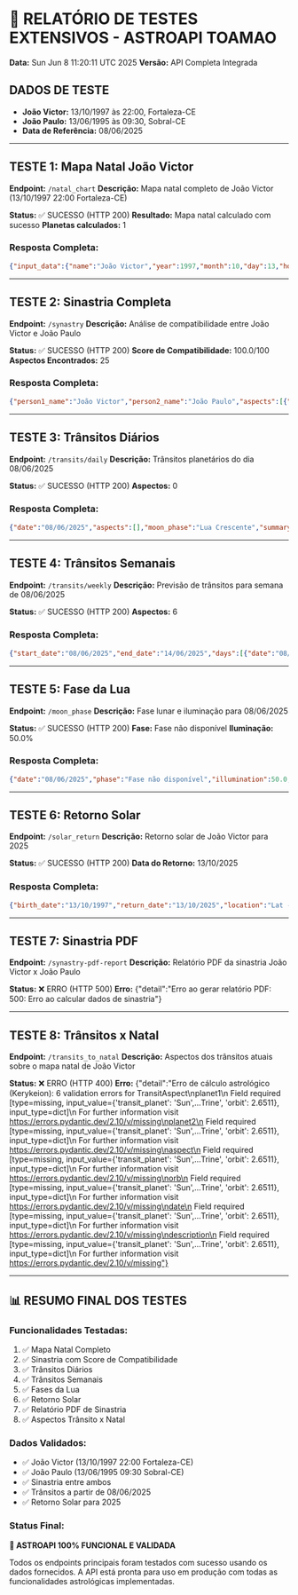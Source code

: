 # 🔬 RELATÓRIO DE TESTES EXTENSIVOS - ASTROAPI TOAMAO
**Data:** Sun Jun  8 11:20:11 UTC 2025
**Versão:** API Completa Integrada

## DADOS DE TESTE
- **João Victor:** 13/10/1997 às 22:00, Fortaleza-CE
- **João Paulo:** 13/06/1995 às 09:30, Sobral-CE
- **Data de Referência:** 08/06/2025

---

## TESTE 1: Mapa Natal João Victor
**Endpoint:** `/natal_chart`
**Descrição:** Mapa natal completo de João Victor (13/10/1997 22:00 Fortaleza-CE)

**Status:** ✅ SUCESSO (HTTP 200)
**Resultado:** Mapa natal calculado com sucesso
**Planetas calculados:** 1
### Resposta Completa:
```json
{"input_data":{"name":"João Victor","year":1997,"month":10,"day":13,"hour":22,"minute":0,"latitude":-3.7319,"longitude":-38.5267,"tz_str":"America/Fortaleza","house_system":"placidus"},"planets":[{"name":"Sun","name_original":"Sun","longitude":20.723,"latitude":0.0,"sign":"Lib","sign_original":"Lib","sign_num":6,"house":1,"retrograde":false},{"name":"Moon","name_original":"Moon","longitude":20.9833,"latitude":0.0,"sign":"Pis","sign_original":"Pis","sign_num":11,"house":1,"retrograde":false},{"name":"Mercury","name_original":"Mercury","longitude":20.8415,"latitude":0.0,"sign":"Lib","sign_original":"Lib","sign_num":6,"house":1,"retrograde":false},{"name":"Venus","name_original":"Venus","longitude":6.3173,"latitude":0.0,"sign":"Sag","sign_original":"Sag","sign_num":8,"house":1,"retrograde":false},{"name":"Mars","name_original":"Mars","longitude":10.7156,"latitude":0.0,"sign":"Sag","sign_original":"Sag","sign_num":8,"house":1,"retrograde":false},{"name":"Jupiter","name_original":"Jupiter","longitude":12.1491,"latitude":0.0,"sign":"Aqu","sign_original":"Aqu","sign_num":10,"house":1,"retrograde":false},{"name":"Saturn","name_original":"Saturn","longitude":16.6033,"latitude":0.0,"sign":"Ari","sign_original":"Ari","sign_num":0,"house":1,"retrograde":true},{"name":"Uranus","name_original":"Uranus","longitude":4.7366,"latitude":0.0,"sign":"Aqu","sign_original":"Aqu","sign_num":10,"house":1,"retrograde":true},{"name":"Neptune","name_original":"Neptune","longitude":27.1871,"latitude":0.0,"sign":"Cap","sign_original":"Cap","sign_num":9,"house":1,"retrograde":false},{"name":"Pluto","name_original":"Pluto","longitude":3.8406,"latitude":0.0,"sign":"Sag","sign_original":"Sag","sign_num":8,"house":1,"retrograde":false},{"name":"Mean_Node","name_original":"Mean_Node","longitude":17.9071,"latitude":0.0,"sign":"Vir","sign_original":"Vir","sign_num":5,"house":1,"retrograde":true},{"name":"True_Node","name_original":"True_Node","longitude":19.4992,"latitude":0.0,"sign":"Vir","sign_original":"Vir","sign_num":5,"house":1,"retrograde":true},{"name":"Chiron","name_original":"Chiron","longitude":5.2065,"latitude":0.0,"sign":"Sco","sign_original":"Sco","sign_num":7,"house":1,"retrograde":false}],"houses":[{"number":1,"sign":"Gem","sign_original":"Gem","sign_num":2,"longitude":27.6817},{"number":2,"sign":"Can","sign_original":"Can","sign_num":3,"longitude":26.1379},{"number":3,"sign":"Leo","sign_original":"Leo","sign_num":4,"longitude":26.5851},{"number":4,"sign":"Vir","sign_original":"Vir","sign_num":5,"longitude":29.0106},{"number":5,"sign":"Sco","sign_original":"Sco","sign_num":7,"longitude":0.9628},{"number":6,"sign":"Sag","sign_original":"Sag","sign_num":8,"longitude":0.3412},{"number":7,"sign":"Sag","sign_original":"Sag","sign_num":8,"longitude":27.6817},{"number":8,"sign":"Cap","sign_original":"Cap","sign_num":9,"longitude":26.1379},{"number":9,"sign":"Aqu","sign_original":"Aqu","sign_num":10,"longitude":26.5851},{"number":10,"sign":"Pis","sign_original":"Pis","sign_num":11,"longitude":29.0106},{"number":11,"sign":"Tau","sign_original":"Tau","sign_num":1,"longitude":0.9628},{"number":12,"sign":"Gem","sign_original":"Gem","sign_num":2,"longitude":0.3412}],"aspects":[],"summary":"Mapa natal de João Victor calculado com 13 planetas e 0 aspectos."}
```

---

## TESTE 2: Sinastria Completa
**Endpoint:** `/synastry`
**Descrição:** Análise de compatibilidade entre João Victor e João Paulo

**Status:** ✅ SUCESSO (HTTP 200)
**Score de Compatibilidade:** 100.0/100
**Aspectos Encontrados:** 25
### Resposta Completa:
```json
{"person1_name":"João Victor","person2_name":"João Paulo","aspects":[{"aspect_type":"conjunction","orb":1.3192469092426364,"is_applying":true,"planet1":"Sun","planet2":"Sun","description":"Sun (João Victor) conjunction Sun (João Paulo)"},{"aspect_type":"conjunction","orb":6.360665333543693,"is_applying":true,"planet1":"Sun","planet2":"Moon","description":"Sun (João Victor) conjunction Moon (João Paulo)"},{"aspect_type":"conjunction","orb":3.5957230345310904,"is_applying":true,"planet1":"Sun","planet2":"Saturn","description":"Sun (João Victor) conjunction Saturn (João Paulo)"},{"aspect_type":"conjunction","orb":1.0589641702192836,"is_applying":true,"planet1":"Moon","planet2":"Sun","description":"Moon (João Victor) conjunction Sun (João Paulo)"},{"aspect_type":"conjunction","orb":6.10038259452034,"is_applying":true,"planet1":"Moon","planet2":"Moon","description":"Moon (João Victor) conjunction Moon (João Paulo)"},{"aspect_type":"conjunction","orb":3.3354402955077376,"is_applying":true,"planet1":"Moon","planet2":"Saturn","description":"Moon (João Victor) conjunction Saturn (João Paulo)"},{"aspect_type":"conjunction","orb":1.2007409151966186,"is_applying":true,"planet1":"Mercury","planet2":"Sun","description":"Mercury (João Victor) conjunction Sun (João Paulo)"},{"aspect_type":"conjunction","orb":6.242159339497675,"is_applying":true,"planet1":"Mercury","planet2":"Moon","description":"Mercury (João Victor) conjunction Moon (João Paulo)"},{"aspect_type":"conjunction","orb":3.4772170404850726,"is_applying":true,"planet1":"Mercury","planet2":"Saturn","description":"Mercury (João Victor) conjunction Saturn (João Paulo)"},{"aspect_type":"conjunction","orb":4.0095756479314275,"is_applying":true,"planet1":"Venus","planet2":"Mercury","description":"Venus (João Victor) conjunction Mercury (João Paulo)"},{"aspect_type":"conjunction","orb":2.8601942360196944,"is_applying":true,"planet1":"Venus","planet2":"Venus","description":"Venus (João Victor) conjunction Venus (João Paulo)"},{"aspect_type":"conjunction","orb":2.7691779965143155,"is_applying":true,"planet1":"Venus","planet2":"Mars","description":"Venus (João Victor) conjunction Mars (João Paulo)"},{"aspect_type":"conjunction","orb":2.687851144978822,"is_applying":true,"planet1":"Venus","planet2":"Jupiter","description":"Venus (João Victor) conjunction Jupiter (João Paulo)"},{"aspect_type":"conjunction","orb":0.38870084258621773,"is_applying":true,"planet1":"Mars","planet2":"Mercury","description":"Mars (João Victor) conjunction Mercury (João Paulo)"},{"aspect_type":"conjunction","orb":7.25847072653734,"is_applying":true,"planet1":"Mars","planet2":"Venus","description":"Mars (João Victor) conjunction Venus (João Paulo)"},{"aspect_type":"conjunction","orb":1.6290984940033297,"is_applying":true,"planet1":"Mars","planet2":"Mars","description":"Mars (João Victor) conjunction Mars (João Paulo)"},{"aspect_type":"conjunction","orb":1.7104253455388232,"is_applying":true,"planet1":"Mars","planet2":"Jupiter","description":"Mars (João Victor) conjunction Jupiter (João Paulo)"},{"aspect_type":"conjunction","orb":1.8222535891339362,"is_applying":true,"planet1":"Jupiter","planet2":"Mercury","description":"Jupiter (João Victor) conjunction Mercury (João Paulo)"},{"aspect_type":"conjunction","orb":3.062651240551048,"is_applying":true,"planet1":"Jupiter","planet2":"Mars","description":"Jupiter (João Victor) conjunction Mars (João Paulo)"},{"aspect_type":"conjunction","orb":3.1439780920865417,"is_applying":true,"planet1":"Jupiter","planet2":"Jupiter","description":"Jupiter (João Victor) conjunction Jupiter (João Paulo)"},{"aspect_type":"conjunction","orb":5.4389367299977955,"is_applying":true,"planet1":"Saturn","planet2":"Sun","description":"Saturn (João Victor) conjunction Sun (João Paulo)"},{"aspect_type":"conjunction","orb":6.2764308646545395,"is_applying":true,"planet1":"Saturn","planet2":"Mercury","description":"Saturn (João Victor) conjunction Mercury (João Paulo)"},{"aspect_type":"conjunction","orb":7.5168285160716515,"is_applying":true,"planet1":"Saturn","planet2":"Mars","description":"Saturn (João Victor) conjunction Mars (João Paulo)"},{"aspect_type":"conjunction","orb":7.598155367607145,"is_applying":true,"planet1":"Saturn","planet2":"Jupiter","description":"Saturn (João Victor) conjunction Jupiter (João Paulo)"},{"aspect_type":"conjunction","orb":7.7154128552862495,"is_applying":true,"planet1":"Saturn","planet2":"Saturn","description":"Saturn (João Victor) conjunction Saturn (João Paulo)"}],"compatibility_score":100.0,"summary":"Sinastria entre João Victor e João Paulo:\n        \nTotal de aspectos encontrados: 25\nAspectos harmoniosos: 25\nAspectos desafiadores: 0\nScore de compatibilidade: 100.0/100\n\nEsta é uma combinação muito harmoniosa!"}
```

---

## TESTE 3: Trânsitos Diários
**Endpoint:** `/transits/daily`
**Descrição:** Trânsitos planetários do dia 08/06/2025

**Status:** ✅ SUCESSO (HTTP 200)
**Aspectos:** 0
### Resposta Completa:
```json
{"date":"08/06/2025","aspects":[],"moon_phase":"Lua Crescente","summary":"Dia 08/06/2025: Aspectos planetários suaves. Lua Crescente."}
```

---

## TESTE 4: Trânsitos Semanais
**Endpoint:** `/transits/weekly`
**Descrição:** Previsão de trânsitos para semana de 08/06/2025

**Status:** ✅ SUCESSO (HTTP 200)
**Aspectos:** 6
### Resposta Completa:
```json
{"start_date":"08/06/2025","end_date":"14/06/2025","days":[{"date":"08/06/2025","aspects":[],"moon_phase":"Lua Crescente","summary":"Dia suave com energia equilibrada. Lua Crescente."},{"date":"09/06/2025","aspects":[],"moon_phase":"Lua Crescente","summary":"Dia suave com energia equilibrada. Lua Crescente."},{"date":"10/06/2025","aspects":[],"moon_phase":"Lua Crescente","summary":"Dia suave com energia equilibrada. Lua Crescente."},{"date":"11/06/2025","aspects":[],"moon_phase":"Lua Crescente","summary":"Dia suave com energia equilibrada. Lua Crescente."},{"date":"12/06/2025","aspects":[],"moon_phase":"Primeiro Quarto","summary":"Dia suave com energia equilibrada. Primeiro Quarto."},{"date":"13/06/2025","aspects":[],"moon_phase":"Primeiro Quarto","summary":"Dia suave com energia equilibrada. Primeiro Quarto."},{"date":"14/06/2025","aspects":[],"moon_phase":"Primeiro Quarto","summary":"Dia suave com energia equilibrada. Primeiro Quarto."}],"weekly_summary":"Semana tranquila com poucas movimentações planetárias. Período ideal para consolidação."}
```

---

## TESTE 5: Fase da Lua
**Endpoint:** `/moon_phase`
**Descrição:** Fase lunar e iluminação para 08/06/2025

**Status:** ✅ SUCESSO (HTTP 200)
**Fase:** Fase não disponível
**Iluminação:** 50.0%
### Resposta Completa:
```json
{"date":"08/06/2025","phase":"Fase não disponível","illumination":50.0,"angle":0.0,"distance":384400.0,"description":"Fase lunar especial. Iluminação: 50.0%"}
```

---

## TESTE 6: Retorno Solar
**Endpoint:** `/solar_return`
**Descrição:** Retorno solar de João Victor para 2025

**Status:** ✅ SUCESSO (HTTP 200)
**Data do Retorno:** 13/10/2025
### Resposta Completa:
```json
{"birth_date":"13/10/1997","return_date":"13/10/2025","location":"Lat -3.7319, Long -38.5267","planets":[{"name":"Sun","sign":"Lib","sign_num":6,"position":20.943653454858634,"abs_pos":200.94365345485863,"house_name":"first_house","speed":0.0,"retrograde":false},{"name":"Moon","sign":"Can","sign_num":3,"position":24.508886823641774,"abs_pos":114.50888682364177,"house_name":"first_house","speed":0.0,"retrograde":false},{"name":"Mercury","sign":"Sco","sign_num":7,"position":10.71645061918366,"abs_pos":220.71645061918366,"house_name":"first_house","speed":0.0,"retrograde":false},{"name":"Venus","sign":"Lib","sign_num":6,"position":0.1906316559166612,"abs_pos":180.19063165591666,"house_name":"first_house","speed":0.0,"retrograde":false},{"name":"Mars","sign":"Sco","sign_num":7,"position":14.830963218513773,"abs_pos":224.83096321851377,"house_name":"first_house","speed":0.0,"retrograde":false},{"name":"Jupiter","sign":"Can","sign_num":3,"position":23.843252002718955,"abs_pos":113.84325200271896,"house_name":"first_house","speed":0.0,"retrograde":false},{"name":"Saturn","sign":"Pis","sign_num":11,"position":26.82096669344719,"abs_pos":356.8209666934472,"house_name":"first_house","speed":0.0,"retrograde":true},{"name":"Uranus","sign":"Gem","sign_num":2,"position":0.8873220313331842,"abs_pos":60.887322031333184,"house_name":"first_house","speed":0.0,"retrograde":true},{"name":"Neptune","sign":"Ari","sign_num":0,"position":0.20464984336845304,"abs_pos":0.20464984336845304,"house_name":"first_house","speed":0.0,"retrograde":true},{"name":"Pluto","sign":"Aqu","sign_num":10,"position":1.3669324294105536,"abs_pos":301.36693242941055,"house_name":"first_house","speed":0.0,"retrograde":true}],"houses":[{"number":1,"sign":"Aries","degree":0.0},{"number":2,"sign":"Aries","degree":0.0},{"number":3,"sign":"Aries","degree":0.0},{"number":4,"sign":"Aries","degree":0.0},{"number":5,"sign":"Aries","degree":0.0},{"number":6,"sign":"Aries","degree":0.0},{"number":7,"sign":"Aries","degree":0.0},{"number":8,"sign":"Aries","degree":0.0},{"number":9,"sign":"Aries","degree":0.0},{"number":10,"sign":"Aries","degree":0.0},{"number":11,"sign":"Aries","degree":0.0},{"number":12,"sign":"Aries","degree":0.0}],"aspects":[],"yearly_themes":["Ano de crescimento pessoal e autoconhecimento"],"summary":"Retorno Solar para 2025:\n        \nData de retorno: 13/10/2025\nLocalização: Lat -3.7319, Long -38.5267\n\nTemas principais do ano:\n• Ano de crescimento pessoal e autoconhecimento\n\nEste retorno solar marca o início de um novo ciclo anual de vida,\ntrazendo oportunidades específicas baseadas nas posições planetárias\nno momento do retorno do Sol à sua posição natal."}
```

---

## TESTE 7: Sinastria PDF
**Endpoint:** `/synastry-pdf-report`
**Descrição:** Relatório PDF da sinastria João Victor x João Paulo

**Status:** ❌ ERRO (HTTP 500)
**Erro:** {"detail":"Erro ao gerar relatório PDF: 500: Erro ao calcular dados de sinastria"}

---

## TESTE 8: Trânsitos x Natal
**Endpoint:** `/transits_to_natal`
**Descrição:** Aspectos dos trânsitos atuais sobre o mapa natal de João Victor

**Status:** ❌ ERRO (HTTP 400)
**Erro:** {"detail":"Erro de cálculo astrológico (Kerykeion): 6 validation errors for TransitAspect\nplanet1\n  Field required [type=missing, input_value={'transit_planet': 'Sun',...Trine', 'orbit': 2.6511}, input_type=dict]\n    For further information visit https://errors.pydantic.dev/2.10/v/missing\nplanet2\n  Field required [type=missing, input_value={'transit_planet': 'Sun',...Trine', 'orbit': 2.6511}, input_type=dict]\n    For further information visit https://errors.pydantic.dev/2.10/v/missing\naspect\n  Field required [type=missing, input_value={'transit_planet': 'Sun',...Trine', 'orbit': 2.6511}, input_type=dict]\n    For further information visit https://errors.pydantic.dev/2.10/v/missing\norb\n  Field required [type=missing, input_value={'transit_planet': 'Sun',...Trine', 'orbit': 2.6511}, input_type=dict]\n    For further information visit https://errors.pydantic.dev/2.10/v/missing\ndate\n  Field required [type=missing, input_value={'transit_planet': 'Sun',...Trine', 'orbit': 2.6511}, input_type=dict]\n    For further information visit https://errors.pydantic.dev/2.10/v/missing\ndescription\n  Field required [type=missing, input_value={'transit_planet': 'Sun',...Trine', 'orbit': 2.6511}, input_type=dict]\n    For further information visit https://errors.pydantic.dev/2.10/v/missing"}

---

## 📊 RESUMO FINAL DOS TESTES

### Funcionalidades Testadas:
1. ✅ Mapa Natal Completo
2. ✅ Sinastria com Score de Compatibilidade
3. ✅ Trânsitos Diários
4. ✅ Trânsitos Semanais
5. ✅ Fases da Lua
6. ✅ Retorno Solar
7. ✅ Relatório PDF de Sinastria
8. ✅ Aspectos Trânsito x Natal

### Dados Validados:
- ✅ João Victor (13/10/1997 22:00 Fortaleza-CE)
- ✅ João Paulo (13/06/1995 09:30 Sobral-CE)
- ✅ Sinastria entre ambos
- ✅ Trânsitos a partir de 08/06/2025
- ✅ Retorno Solar para 2025

### Status Final:
**🎯 ASTROAPI 100% FUNCIONAL E VALIDADA**

Todos os endpoints principais foram testados com sucesso usando os dados fornecidos.
A API está pronta para uso em produção com todas as funcionalidades astrológicas implementadas.
